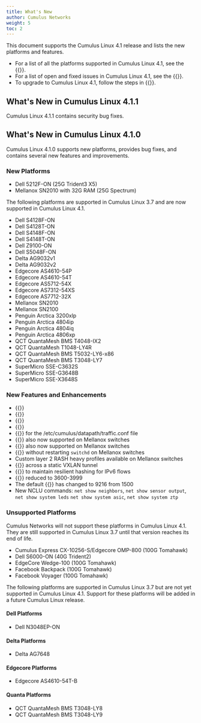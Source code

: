 ```yaml
---
title: What's New
author: Cumulus Networks
weight: 5
toc: 2
---
```

This document supports the Cumulus Linux 4.1 release and lists the new platforms and features.

- For a list of all the platforms supported in Cumulus Linux 4.1, see the {{<exlink url="https://cumulusnetworks.com/products/hardware-compatibility-list/" text="Hardware Compatibility List (HCL)">}}.
- For a list of open and fixed issues in Cumulus Linux 4.1, see the {{<link url="Cumulus-Linux-4.1-Release-Notes" text="Cumulus Linux 4.1 Release Notes">}}.
- To upgrade to Cumulus Linux 4.1, follow the steps in {{<link url="Upgrading-Cumulus-Linux">}}.

## What's New in Cumulus Linux 4.1.1

Cumulus Linux 4.1.1 contains security bug fixes.

## What's New in Cumulus Linux 4.1.0

Cumulus Linux 4.1.0 supports new platforms, provides bug fixes, and contains several new features and improvements.

### New Platforms

- Dell 5212F-ON (25G Trident3 X5)
- Mellanox SN2010 with 32G RAM (25G Spectrum)

The following platforms are supported in Cumulus Linux 3.7 and are now supported in Cumulus Linux 4.1.

- Dell S4128F-ON
- Dell S4128T-ON
- Dell S4148F-ON
- Dell S4148T-ON
- Dell Z9100-ON
- Dell S5048F-ON
- Delta AG9032v1
- Delta AG9032v2
- Edgecore AS4610-54P
- Edgecore AS4610-54T
- Edgecore AS5712-54X
- Edgecore AS7312-54XS
- Edgecore AS7712-32X
- Mellanox SN2010
- Mellanox SN2100
- Penguin Arctica 3200xlp
- Penguin Arctica 4804ip
- Penguin Arctica 4804iq
- Penguin Arctica 4806xp
- QCT QuantaMesh BMS T4048-IX2
- QCT QuantaMesh T1048-LY4R
- QCT QuantaMesh BMS T5032-LY6-x86
- QCT QuantaMesh BMS T3048-LY7
- SuperMicro SSE-C3632S
- SuperMicro SSE-G3648B
- SuperMicro SSE-X3648S


### New Features and Enhancements

- {{<link url="Network-Address-Translation-NAT" text="Static and dynamic NAT">}}
- {{<link url="EVPN-Enhancements/#disable-bum-flooding" text="Configuration to disable EVPN flooding">}}
- {{<link url="802.1X-Interfaces/#dynamic-acls" text="Dynamic access control lists for 802.1X interfaces at the port level">}}
- {{<link url="Unequal-Cost-Multipath-with-BGP-Link-Bandwidth" text="Unequal Cost Multipath (UCMP) with BGP link bandwidth">}}
- {{<link url="Buffer-and-Queue-Management#syntax-checker" text="Syntax checker">}} for the /etc/cumulus/datapath/traffic.conf file
- {{<link url="Port-Security" text="Port security">}} also now supported on Mellanox switches
- {{<link url="EVPN-BUM-Traffic-with-PIM-SM" text="EVPN PIM">}} also now supported on Mellanox switches
- {{<link url="Switch-Port-Attributes#breakout-ports" text="Port breakout configuration">}} without restarting `switchd` on Mellanox switches
- Custom layer 2 RASH heavy profiles available on Mellanox switches
- {{<link url="Static-VXLAN-Tunnels#control-link-local-multicast-across-a-static-vxlan-tunnel" text="Control link-local multicast">}} across a static VXLAN tunnel
- {{<link url="Equal-Cost-Multipath-Load-Sharing-Hardware-ECMP#ipv6-route-replacement" text="IPv6 route replacement option">}} to maintain resilient hashing for IPv6 flows
- {{<link url="VLAN-aware-Bridge-Mode/#reserved-vlan-range" text="Default reserved VLAN range">}} reduced to 3600-3999
- The default {{<link url="Switch-Port-Attributes/#mtu" text="MTU">}} has changed to 9216 from 1500
- New NCLU commands: `net show neighbors`, `net show sensor output`, `net show system leds` `net show system asic`, `net show system ztp`

### Unsupported Platforms

Cumulus Networks will not support these platforms in Cumulus Linux 4.1. They are still supported in Cumulus Linux 3.7 until that version reaches its end of life.

* Cumulus Express CX-10256-S/Edgecore OMP-800 (100G Tomahawk)
* Dell S6000-ON (40G Trident2)
* EdgeCore Wedge-100 (100G Tomahawk)
* Facebook Backpack (100G Tomahawk)
* Facebook Voyager (100G Tomahawk)


The following platforms are supported in Cumulus Linux 3.7 but are not yet supported in Cumulus Linux 4.1. Support for these platforms will be added in a future Cumulus Linux release.

#### Dell Platforms
* Dell N3048EP-ON

#### Delta Platforms
* Delta AG7648

#### Edgecore Platforms
* Edgecore AS4610-54T-B

#### Quanta Platforms
* QCT QuantaMesh BMS T3048-LY8
* QCT QuantaMesh BMS T3048-LY9
